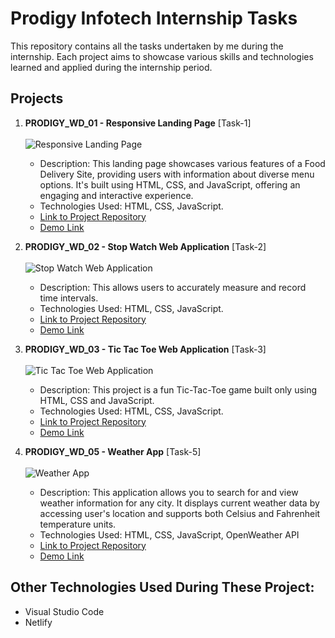 # Prodigy Infotech Internship Tasks
 This repository contains all the tasks undertaken by me during the internship. Each project aims to showcase various skills and technologies learned and applied during the internship period.

## Projects

1. **PRODIGY_WD_01 - Responsive Landing Page** [Task-1]
   </br></br>
   <img alt="Responsive Landing Page" src="https://github.com/IkemenSenpai/Prodigy-Infotech/assets/131573593/0f133efb-835a-4a3f-ab81-e5bade8a1466" />
   - Description: This landing page showcases various features of a Food Delivery Site, providing users with information about diverse menu options. It's built using HTML, CSS, and JavaScript, offering an engaging and interactive experience.
   - Technologies Used: HTML, CSS, JavaScript.
   - [Link to Project Repository](https://github.com/IkemenSenpai/Prodigy-Infotech/tree/main/PRODIGY_WD_01)
   - [Demo Link](https://responsive-landing-page-ikemen.netlify.app/)

2. **PRODIGY_WD_02 - Stop Watch Web Application** [Task-2]
   </br></br>
   <img alt="Stop Watch Web Application" src="https://github.com/IkemenSenpai/Prodigy-Infotech/assets/131573593/4b6efb95-f2d6-445c-8ce1-19c89be5a397" />
   - Description: This allows users to accurately measure and record time intervals.
   - Technologies Used: HTML, CSS, JavaScript.
   - [Link to Project Repository](https://github.com/IkemenSenpai/Prodigy-Infotech/tree/main/PRODIGY_WD_02)
   - [Demo Link](https://stopwatch-ikemen.netlify.app/)

3. **PRODIGY_WD_03 - Tic Tac Toe Web Application** [Task-3]
  </br></br>
   <img alt="Tic Tac Toe Web Application" src="https://github.com/IkemenSenpai/Prodigy-Infotech/assets/131573593/ac2e6f4a-d542-4d1f-8408-f6e6f6f0eaaf" />
   - Description: This project is a fun Tic-Tac-Toe game built only using HTML, CSS and JavaScript.
   - Technologies Used: HTML, CSS, JavaScript.
   - [Link to Project Repository](https://github.com/IkemenSenpai/Prodigy-Infotech/tree/main/PRODIGY_WD_03)
   - [Demo Link](https://tic-tac-toc-ikemen.netlify.app/)

5. **PRODIGY_WD_05 - Weather App** [Task-5]
    </br></br>
   <img alt="Weather App" src="https://github.com/IkemenSenpai/Prodigy-Infotech/assets/131573593/5847521b-7ac6-4d33-919c-9b6e338ef878" />
   - Description: This application allows you to search for and view weather information for any city. It displays current weather data by accessing user's location and supports both Celsius and Fahrenheit temperature units. 
   - Technologies Used: HTML, CSS, JavaScript, OpenWeather API
   - [Link to Project Repository](https://github.com/IkemenSenpai/Prodigy-Infotech/tree/main/PRODIGY_WD_05)
   - [Demo Link](https://weather-app-ikemen.netlify.app/)

## Other Technologies Used During These Project:
- Visual Studio Code
- Netlify
